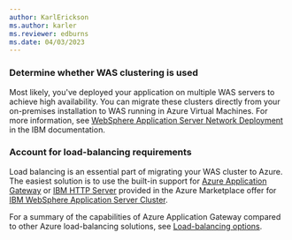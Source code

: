 ```yaml
---
author: KarlErickson
ms.author: karler
ms.reviewer: edburns
ms.date: 04/03/2023
---
```


### Determine whether WAS clustering is used

Most likely, you've deployed your application on multiple WAS servers to achieve high availability. You can migrate these clusters directly from your on-premises installation to WAS running in Azure Virtual Machines. For more information, see [WebSphere Application Server Network Deployment](https://www.ibm.com/docs/en/was-nd/9.0.5?topic=network-deployment-all-operating-systems-version-90) in the IBM documentation.

### Account for load-balancing requirements

Load balancing is an essential part of migrating your WAS cluster to Azure. The easiest solution is to use the built-in support for [Azure Application Gateway](/azure/application-gateway/overview) or [IBM HTTP Server](https://www.ibm.com/docs/en/ibm-http-server/9.0.5) provided in the Azure Marketplace offer for [IBM WebSphere Application Server Cluster](https://aka.ms/twas-cluster-portal).

For a summary of the capabilities of Azure Application Gateway compared to other Azure load-balancing solutions, see [Load-balancing options](/azure/architecture/guide/technology-choices/load-balancing-overview).
